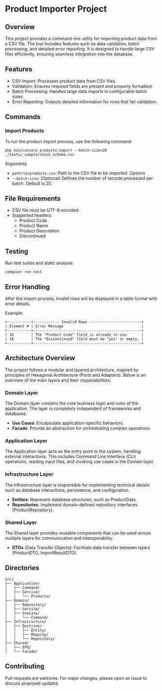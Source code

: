 # Product Importer Project

## Overview
This project provides a command-line utility for importing product data from a CSV file. 
The tool includes features such as data validation, batch processing, and detailed error reporting. 
It is designed to handle large CSV files efficiently, ensuring seamless integration into the database.

## Features
* CSV Import: Processes product data from CSV files.
* Validation: Ensures required fields are present and properly formatted.
* Batch Processing: Handles large data imports in configurable batch sizes.
* Error Reporting: Outputs detailed information for rows that fail validation.


## Commands
### Import Products
To run the product import process, use the following command:

```shell
php bin/console products:import --batch-size=20 ./tests/_sample/stock_schema.csv
````
Arguments
* `path/to/products.csv`: Path to the CSV file to be imported. 
Options
* `--batch-size`: (Optional) Defines the number of records processed per batch. Default is 25.

## File Requirements
* CSV file must be UTF-8 encoded.
* Supported headers:
  * Product Code
  * Product Name
  * Product Description
  * Discontinued

## Testing
Run test suites and static analysis:
```shell
composer run test
```

## Error Handling
After the import process, invalid rows will be displayed in a table format with error details.

Example:
```shell
+-----------+------------ Invalid Rows ------------------------+
| Element # | Error Message                                    |
+-----------+--------------------------------------------------+
| 16        | The "Product Code" field is already in use.      |
| 18        | The "Discontinued" field must be "yes" or empty. |
+-----------+--------------------------------------------------+

```

## Architecture Overview
The project follows a modular and layered architecture, inspired by principles of Hexagonal Architecture (Ports and Adapters). 
Below is an overview of the main layers and their responsibilities:

### Domain Layer
The Domain layer contains the core business logic and rules of the application. 
The layer is completely independent of frameworks and databases.
 * **Use Cases**: Encapsulate application-specific behaviors.
 * **Facade**: Provide an abstraction for orchestrating complex operations

### Application Layer
The Application layer acts as the entry point to the system, handling external interactions.
This includes Command Line Interface (CLI) operations, reading input files, and invoking use cases in the Domain layer.

### Infrastructure Layer
The Infrastructure layer is responsible for implementing technical details such as database interactions, persistence, and configuration.
 * **Entities**: Represent database structures, such as ProductData.
 * **Repositories**: Implement domain-defined repository interfaces (ProductRepository).

### Shared Layer
The Shared layer provides reusable components that can be used across multiple layers for communication and interoperability.
 * **DTOs** (Data Transfer Objects): Facilitate data transfer between layers (ProductDTO, ImportResultDTO).

## Directories
```shel
src/
├── Application/
│   ├── Command/
│   ├── Service/
│   │   └── Products/
├── Domain/
│   ├── Repository/
│   ├── Service/
│   ├── UseCase/
│   │   └── Command/
├── Infrastructure/
│   ├── Doctrine/
│   │   ├── Entity/
│   │   ├── Mapping/
│   │   └── Repository/
├── Shared/
│   ├── DTO/
│   └── Facade/
```

## Contributing
Pull requests are welcome. 
For major changes, please open an issue to discuss proposed updates.


